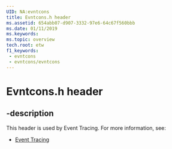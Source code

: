 ```yaml
---
UID: NA:evntcons
title: Evntcons.h header
ms.assetid: 654abb07-d907-3332-97e6-64c67f560bbb
ms.date: 01/11/2019
ms.keywords: 
ms.topic: overview
tech.root: etw
f1_keywords:
 - evntcons
 - evntcons/evntcons
---
```


# Evntcons.h header


## -description

This header is used by Event Tracing. For more information, see:

- [Event Tracing](../_etw/index.md)

